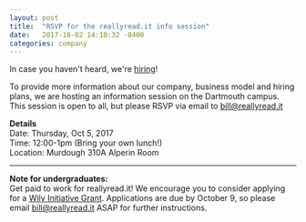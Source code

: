 ```yaml
---
layout: post
title:  "RSVP for the reallyread.it info session"
date:   2017-10-02 14:10:32 -0400
categories: company
---
```

In case you haven't heard, we're [hiring](https://blog.reallyread.it/company/2017/09/20/hiring.html)! 
<br>

To provide more information about our company, business model and hiring plans, we are hosting an information session on the Dartmouth campus. This session is open to all, but please RSVP via email to bill@reallyread.it

**Details** <br>
Date: Thursday, Oct 5, 2017 <br>
Time: 12:00-1pm (Bring your own lunch!) <br> 
Location: Murdough 310A Alperin Room

*****

<b>Note for undergraduates:</b> <br>
Get paid to work for reallyread.it! We encourage you to consider applying for a [Wily Initiative Grant](http://www.den.dartmouth.edu/programs/funding-opportunities/wily-grant/). Applications are due by October 9, so please email bill@reallyread.it ASAP for further instructions.